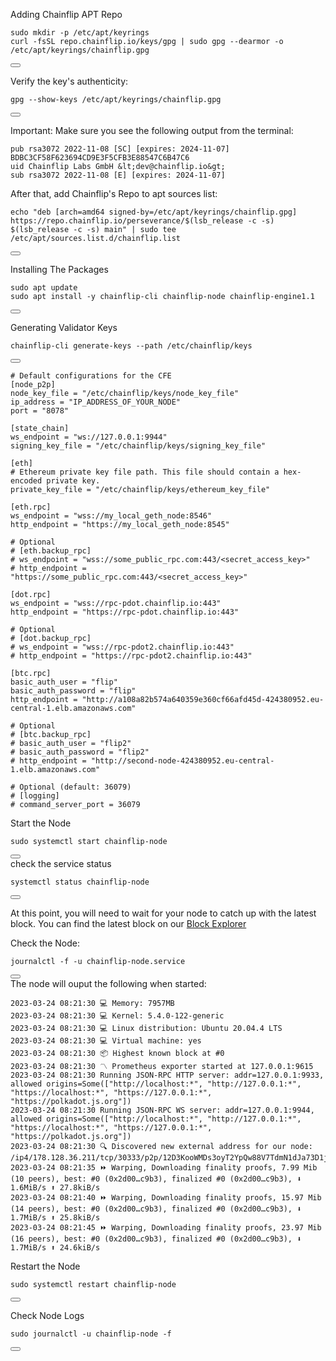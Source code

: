 
Adding Chainflip APT Repo
<div class="code-block-wrapper">
  <pre><code>sudo mkdir -p /etc/apt/keyrings
curl -fsSL repo.chainflip.io/keys/gpg | sudo gpg --dearmor -o /etc/apt/keyrings/chainflip.gpg</code></pre>
  <button class="copy-btn"><i class="fas fa-copy"></i></button>
</div>

Verify the key's authenticity:
<div class="code-block-wrapper">
  <pre><code>gpg --show-keys /etc/apt/keyrings/chainflip.gpg</code></pre>
  <button class="copy-btn"><i class="fas fa-copy"></i></button>
</div>

Important: Make sure you see the following output from the terminal:
```
pub rsa3072 2022-11-08 [SC] [expires: 2024-11-07]
BDBC3CF58F623694CD9E3F5CFB3E88547C6B47C6
uid Chainflip Labs GmbH &lt;dev@chainflip.io&gt;
sub rsa3072 2022-11-08 [E] [expires: 2024-11-07]
```

After that, add Chainflip's Repo to apt sources list:
<div class="code-block-wrapper">
  <pre><code>echo "deb [arch=amd64 signed-by=/etc/apt/keyrings/chainflip.gpg] https://repo.chainflip.io/perseverance/$(lsb_release -c -s) $(lsb_release -c -s) main" | sudo tee /etc/apt/sources.list.d/chainflip.list</code></pre>
  <button class="copy-btn"><i class="fas fa-copy"></i></button>
</div>

Installing The Packages
<div class="code-block-wrapper">
  <pre><code>sudo apt update
sudo apt install -y chainflip-cli chainflip-node chainflip-engine1.1</code></pre>
  <button class="copy-btn"><i class="fas fa-copy"></i></button>
</div>

Generating Validator Keys
<div class="code-block-wrapper">
  <pre><code>chainflip-cli generate-keys --path /etc/chainflip/keys</code></pre>
  <button class="copy-btn"><i class="fas fa-copy"></i></button>
</div>

```
# Default configurations for the CFE
[node_p2p]
node_key_file = "/etc/chainflip/keys/node_key_file"
ip_address = "IP_ADDRESS_OF_YOUR_NODE"
port = "8078"
 
[state_chain]
ws_endpoint = "ws://127.0.0.1:9944"
signing_key_file = "/etc/chainflip/keys/signing_key_file"
 
[eth]
# Ethereum private key file path. This file should contain a hex-encoded private key.
private_key_file = "/etc/chainflip/keys/ethereum_key_file"
 
[eth.rpc]
ws_endpoint = "wss://my_local_geth_node:8546"
http_endpoint = "https://my_local_geth_node:8545"
 
# Optional
# [eth.backup_rpc]
# ws_endpoint = "wss://some_public_rpc.com:443/<secret_access_key>"
# http_endpoint = "https://some_public_rpc.com:443/<secret_access_key>"
 
[dot.rpc]
ws_endpoint = "wss://rpc-pdot.chainflip.io:443"
http_endpoint = "https://rpc-pdot.chainflip.io:443"
 
# Optional
# [dot.backup_rpc]
# ws_endpoint = "wss://rpc-pdot2.chainflip.io:443"
# http_endpoint = "https://rpc-pdot2.chainflip.io:443"
 
[btc.rpc]
basic_auth_user = "flip"
basic_auth_password = "flip"
http_endpoint = "http://a108a82b574a640359e360cf66afd45d-424380952.eu-central-1.elb.amazonaws.com"
 
# Optional
# [btc.backup_rpc]
# basic_auth_user = "flip2"
# basic_auth_password = "flip2"
# http_endpoint = "http://second-node-424380952.eu-central-1.elb.amazonaws.com"
 
# Optional (default: 36079)
# [logging]
# command_server_port = 36079
```

Start the Node
<div class="code-block-wrapper">
  <pre><code>sudo systemctl start chainflip-node</code></pre>
  <button class="copy-btn"><i class="fas fa-copy"></i></button>
</div>
check the service status 
<div class="code-block-wrapper">
  <pre><code>systemctl status chainflip-node</code></pre>
  <button class="copy-btn"><i class="fas fa-copy"></i></button>
</div>

At this point, you will need to wait for your node to catch up with the latest block. You can find the latest block on our [Block Explorer](https://blocks-perseverance.chainflip.io/)

Check the Node:
<div class="code-block-wrapper">
  <pre><code>journalctl -f -u chainflip-node.service</code></pre>
  <button class="copy-btn"><i class="fas fa-copy"></i></button>
</div>
The node will ouput the following when started:

```
2023-03-24 08:21:30 💻 Memory: 7957MB
2023-03-24 08:21:30 💻 Kernel: 5.4.0-122-generic
2023-03-24 08:21:30 💻 Linux distribution: Ubuntu 20.04.4 LTS
2023-03-24 08:21:30 💻 Virtual machine: yes
2023-03-24 08:21:30 📦 Highest known block at #0
2023-03-24 08:21:30 〽️ Prometheus exporter started at 127.0.0.1:9615
2023-03-24 08:21:30 Running JSON-RPC HTTP server: addr=127.0.0.1:9933, allowed origins=Some(["http://localhost:*", "http://127.0.0.1:*", "https://localhost:*", "https://127.0.0.1:*", "https://polkadot.js.org"])
2023-03-24 08:21:30 Running JSON-RPC WS server: addr=127.0.0.1:9944, allowed origins=Some(["http://localhost:*", "http://127.0.0.1:*", "https://localhost:*", "https://127.0.0.1:*", "https://polkadot.js.org"])
2023-03-24 08:21:30 🔍 Discovered new external address for our node: /ip4/178.128.36.211/tcp/30333/p2p/12D3KooWMDs3oyT2YpQw88V7TdmN1dJa73D1jrfQorLaBovh7Kim
2023-03-24 08:21:35 ⏩ Warping, Downloading finality proofs, 7.99 Mib (10 peers), best: #0 (0x2d00…c9b3), finalized #0 (0x2d00…c9b3), ⬇ 1.6MiB/s ⬆ 27.8kiB/s
2023-03-24 08:21:40 ⏩ Warping, Downloading finality proofs, 15.97 Mib (14 peers), best: #0 (0x2d00…c9b3), finalized #0 (0x2d00…c9b3), ⬇ 1.7MiB/s ⬆ 25.8kiB/s
2023-03-24 08:21:45 ⏩ Warping, Downloading finality proofs, 23.97 Mib (16 peers), best: #0 (0x2d00…c9b3), finalized #0 (0x2d00…c9b3), ⬇ 1.7MiB/s ⬆ 24.6kiB/s
```

Restart the Node
<div class="code-block-wrapper">
  <pre><code>sudo systemctl restart chainflip-node</code></pre>
  <button class="copy-btn"><i class="fas fa-copy"></i></button>
</div>

Check Node Logs
<div class="code-block-wrapper">
  <pre><code>sudo journalctl -u chainflip-node -f</code></pre>
  <button class="copy-btn"><i class="fas fa-copy"></i></button>
</div>

 <script>
    document.addEventListener('DOMContentLoaded', function () {
      document.querySelectorAll('.code-block-wrapper').forEach(wrapper => {
        const button = wrapper.querySelector('.copy-btn');
        const code = wrapper.querySelector('pre code');
    
        if (button && code) {
          button.addEventListener('click', () => {
            // Gunakan navigator.clipboard.writeText untuk metode yang lebih modern
            navigator.clipboard.writeText(code.textContent)
              .then(() => {
                button.innerHTML = '<i class="fas fa-check"></i>';
                setTimeout(() => button.innerHTML = '<i class="fas fa-copy"></i>', 2000);
              })
              .catch(err => {
                console.error('Failed to copy: ', err);
                // Untuk fallback jika navigator.clipboard.writeText gagal
                const range = document.createRange();
                range.selectNode(code);
                window.getSelection().removeAllRanges();
                window.getSelection().addRange(range);
                document.execCommand('copy');
                window.getSelection().removeAllRanges();
                button.innerHTML = '<i class="fas fa-check"></i>';
                setTimeout(() => button.innerHTML = '<i class="fas fa-copy"></i>', 2000);
              });
          });
        }
      });
    });
    </script>
